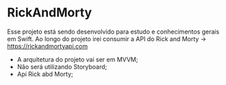 # RickAndMorty

Esse projeto está sendo desenvolvido para estudo e  conhecimentos gerais em Swift. Ao longo do projeto irei consumir a API do Rick and Morty -> https://rickandmortyapi.com

* A arquitetura do projeto vai ser em MVVM;
* Não será  utilizando Storyboard;
* Api Rick abd Morty;
